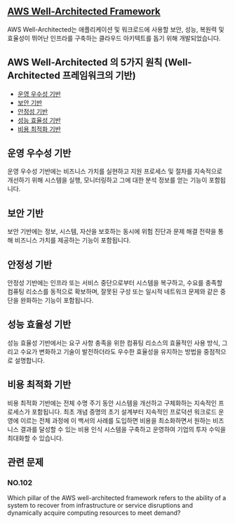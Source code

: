 ## [AWS Well-Architected Framework](https://aws.amazon.com/ko/architecture/well-architected/)

AWS Well-Architected는 애플리케이션 및 워크로드에 사용할 보안, 성능, 복원력 및 효율성이 뛰어난 인프라를 구축하는 클라우드 아키텍트를 돕기 위해 개발되었습니다.

## AWS Well-Architected 의 5가지 원칙 (Well-Architected 프레임워크의 기반)

   * [운영 우수성 기반](#운영-우수성-기반)
   * [보안 기반](#보안-기반)
   * [안정성 기반](#안정성-기반)
   * [성능 효율성 기반](#성능-효율성-기반)
   * [비용 최적화 기반](#비용-최적화-기반)

## 운영 우수성 기반

운영 우수성 기반에는 비즈니스 가치를 실현하고 지원 프로세스 및 절차를 지속적으로 개선하기 위해 시스템을 실행, 모니터링하고 그에 대한 분석 정보를 얻는 기능이 포함됩니다.

## 보안 기반

보안 기반에는 정보, 시스템, 자산을 보호하는 동시에 위험 진단과 문제 해결 전략을 통해 비즈니스 가치를 제공하는 기능이 포함됩니다.

## 안정성 기반

안정성 기반에는 인프라 또는 서비스 중단으로부터 시스템을 복구하고, 수요를 충족할 컴퓨팅 리소스를 동적으로 확보하며, 잘못된 구성 또는 일시적 네트워크 문제와 같은 중단을 완화하는 기능이 포함됩니다.

## 성능 효율성 기반

성능 효율성 기반에서는 요구 사항 충족을 위한 컴퓨팅 리소스의 효율적인 사용 방식, 그리고 수요가 변화하고 기술이 발전하더라도 우수한 효율성을 유지하는 방법을 중점적으로 설명합니다.

## 비용 최적화 기반

비용 최적화 기반에는 전체 수명 주기 동안 시스템을 개선하고 구체화하는 지속적인 프로세스가 포함됩니다. 최초 개념 증명의 초기 설계부터 지속적인 프로덕션 워크로드 운영에 이르는 전체 과정에 이 백서의 사례를 도입하면 비용을 최소화하면서 원하는 비즈니스 결과를 달성할 수 있는 비용 인식 시스템을 구축하고 운영하여 기업의 투자 수익을 최대화할 수 있습니다.

## 관련 문제

### NO.102

Which pillar of the AWS well-architected framework refers to the ability of a system to recover from infrastructure or service disruptions and dynamically acquire computing resources to meet demand?
